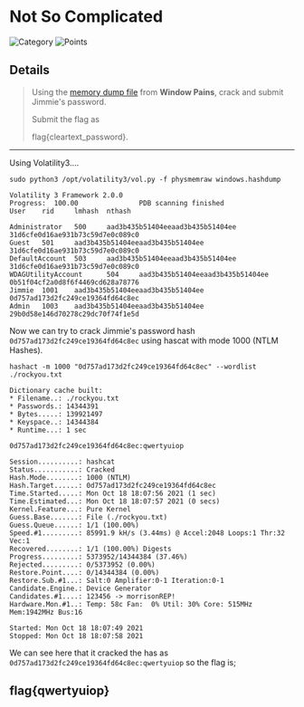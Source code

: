 # Not So Complicated
![Category](http://img.shields.io/badge/Category-Exploitation-orange?style=for-the-badge) ![Points](http://img.shields.io/badge/Points-10-brightgreen?style=for-the-badge)

## Details

>Using the [memory dump file](https://tinyurl.com/wcekj3rt) from **Window Pains**, crack and submit Jimmie's password. 
>
>Submit the flag as 
>
>flag{cleartext_password}.

---

Using Volatility3....

```
sudo python3 /opt/volatility3/vol.py -f physmemraw windows.hashdump
```

```
Volatility 3 Framework 2.0.0
Progress:  100.00               PDB scanning finished                        
User    rid     lmhash  nthash

Administrator   500     aad3b435b51404eeaad3b435b51404ee        31d6cfe0d16ae931b73c59d7e0c089c0
Guest   501     aad3b435b51404eeaad3b435b51404ee        31d6cfe0d16ae931b73c59d7e0c089c0
DefaultAccount  503     aad3b435b51404eeaad3b435b51404ee        31d6cfe0d16ae931b73c59d7e0c089c0
WDAGUtilityAccount      504     aad3b435b51404eeaad3b435b51404ee        0b51f04cf2a0d8f6f4469cd628a78776
Jimmie  1001    aad3b435b51404eeaad3b435b51404ee        0d757ad173d2fc249ce19364fd64c8ec
Admin   1003    aad3b435b51404eeaad3b435b51404ee        29b0d58e146d70278c29dc70f74f1e5d
```

Now we can try to crack Jimmie's password hash `0d757ad173d2fc249ce19364fd64c8ec` using hascat with mode 1000 (NTLM Hashes).

```
hashact -m 1000 "0d757ad173d2fc249ce19364fd64c8ec" --wordlist ./rockyou.txt
```

```
Dictionary cache built:
* Filename..: ./rockyou.txt
* Passwords.: 14344391
* Bytes.....: 139921497
* Keyspace..: 14344384
* Runtime...: 1 sec

0d757ad173d2fc249ce19364fd64c8ec:qwertyuiop

Session..........: hashcat
Status...........: Cracked
Hash.Mode........: 1000 (NTLM)
Hash.Target......: 0d757ad173d2fc249ce19364fd64c8ec
Time.Started.....: Mon Oct 18 18:07:56 2021 (1 sec)
Time.Estimated...: Mon Oct 18 18:07:57 2021 (0 secs)
Kernel.Feature...: Pure Kernel
Guess.Base.......: File (./rockyou.txt)
Guess.Queue......: 1/1 (100.00%)
Speed.#1.........: 85991.9 kH/s (3.44ms) @ Accel:2048 Loops:1 Thr:32 Vec:1
Recovered........: 1/1 (100.00%) Digests
Progress.........: 5373952/14344384 (37.46%)
Rejected.........: 0/5373952 (0.00%)
Restore.Point....: 0/14344384 (0.00%)
Restore.Sub.#1...: Salt:0 Amplifier:0-1 Iteration:0-1
Candidate.Engine.: Device Generator
Candidates.#1....: 123456 -> morrisonREP!
Hardware.Mon.#1..: Temp: 58c Fan:  0% Util: 30% Core: 515MHz Mem:1942MHz Bus:16

Started: Mon Oct 18 18:07:49 2021
Stopped: Mon Oct 18 18:07:58 2021
```

We can see here that it cracked the has as `0d757ad173d2fc249ce19364fd64c8ec:qwertyuiop` so the flag is;

## flag{qwertyuiop}
